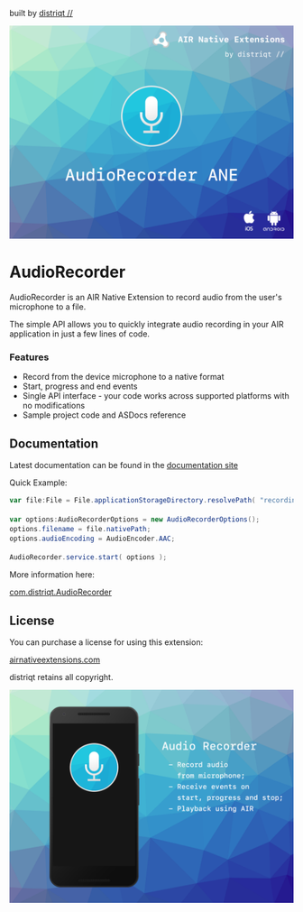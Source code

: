 built by [distriqt //](https://airnativeextensions.com) 

![](images/hero.png)

# AudioRecorder

AudioRecorder is an AIR Native Extension to record audio from the user's microphone to a file.

The simple API allows you to quickly integrate audio recording in your AIR application in just a few lines of code.

### Features

- Record from the device microphone to a native format
- Start, progress and end events
- Single API interface - your code works across supported platforms with no modifications
- Sample project code and ASDocs reference




## Documentation

Latest documentation can be found in the [documentation site](https://docs.airnativeextensions.com/docs/audiorecorder)

Quick Example: 

```actionscript
var file:File = File.applicationStorageDirectory.resolvePath( "recording.m4a" );

var options:AudioRecorderOptions = new AudioRecorderOptions();
options.filename = file.nativePath;
options.audioEncoding = AudioEncoder.AAC;

AudioRecorder.service.start( options );
```

More information here: 

[com.distriqt.AudioRecorder](https://airnativeextensions.com/extension/com.distriqt.AudioRecorder)


## License

You can purchase a license for using this extension:

[airnativeextensions.com](https://airnativeextensions.com/)

distriqt retains all copyright.


![](images/promo.png)



